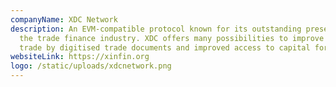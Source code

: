 ```yaml
---
companyName: XDC Network
description: An EVM-compatible protocol known for its outstanding presence in
  the trade finance industry. XDC offers many possibilities to improve global
  trade by digitised trade documents and improved access to capital for SMEs.
websiteLink: https://xinfin.org
logo: /static/uploads/xdcnetwork.png
---
```

